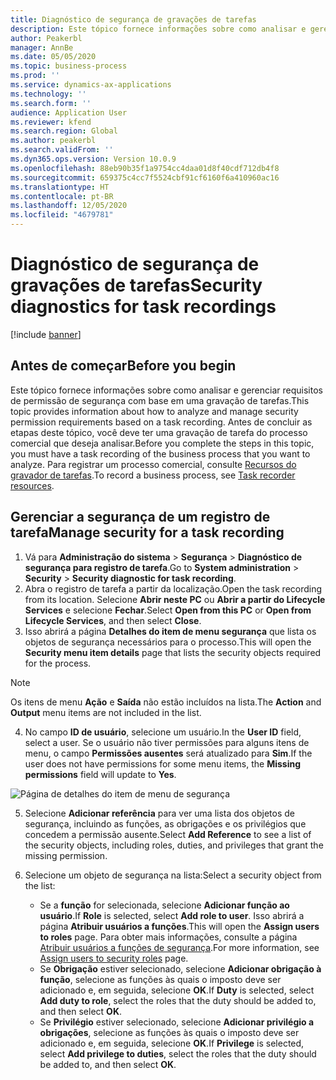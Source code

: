 ```yaml
---
title: Diagnóstico de segurança de gravações de tarefas
description: Este tópico fornece informações sobre como analisar e gerenciar requisitos de permissão de segurança com base em uma gravação de tarefas.
author: Peakerbl
manager: AnnBe
ms.date: 05/05/2020
ms.topic: business-process
ms.prod: ''
ms.service: dynamics-ax-applications
ms.technology: ''
ms.search.form: ''
audience: Application User
ms.reviewer: kfend
ms.search.region: Global
ms.author: peakerbl
ms.search.validFrom: ''
ms.dyn365.ops.version: Version 10.0.9
ms.openlocfilehash: 88eb90b35f1a9754cc4daa01d8f40cdf712db4f8
ms.sourcegitcommit: 659375c4cc7f5524cbf91cf6160f6a410960ac16
ms.translationtype: HT
ms.contentlocale: pt-BR
ms.lasthandoff: 12/05/2020
ms.locfileid: "4679781"
---
```

# <a name="security-diagnostics-for-task-recordings"></a><span data-ttu-id="6fcc3-103">Diagnóstico de segurança de gravações de tarefas</span><span class="sxs-lookup"><span data-stu-id="6fcc3-103">Security diagnostics for task recordings</span></span>

[!include [banner](../../includes/banner.md)]

## <a name="before-you-begin"></a><span data-ttu-id="6fcc3-104">Antes de começar</span><span class="sxs-lookup"><span data-stu-id="6fcc3-104">Before you begin</span></span>

<span data-ttu-id="6fcc3-105">Este tópico fornece informações sobre como analisar e gerenciar requisitos de permissão de segurança com base em uma gravação de tarefas.</span><span class="sxs-lookup"><span data-stu-id="6fcc3-105">This topic provides information about how to analyze and manage security permission requirements based on a task recording.</span></span> <span data-ttu-id="6fcc3-106">Antes de concluir as etapas deste tópico, você deve ter uma gravação de tarefa do processo comercial que deseja analisar.</span><span class="sxs-lookup"><span data-stu-id="6fcc3-106">Before you complete the steps in this topic, you must have a task recording of the business process that you want to analyze.</span></span> <span data-ttu-id="6fcc3-107">Para registrar um processo comercial, consulte [Recursos do gravador de tarefas](../../user-interface/task-recorder.md).</span><span class="sxs-lookup"><span data-stu-id="6fcc3-107">To record a business process, see [Task recorder resources](../../user-interface/task-recorder.md).</span></span> 

## <a name="manage-security-for-a-task-recording"></a><span data-ttu-id="6fcc3-108">Gerenciar a segurança de um registro de tarefa</span><span class="sxs-lookup"><span data-stu-id="6fcc3-108">Manage security for a task recording</span></span>

1. <span data-ttu-id="6fcc3-109">Vá para **Administração do sistema** > **Segurança** > **Diagnóstico de segurança para registro de tarefa**.</span><span class="sxs-lookup"><span data-stu-id="6fcc3-109">Go to **System administration** > **Security** > **Security diagnostic for task recording**.</span></span>
2. <span data-ttu-id="6fcc3-110">Abra o registro de tarefa a partir da localização.</span><span class="sxs-lookup"><span data-stu-id="6fcc3-110">Open the task recording from its location.</span></span> <span data-ttu-id="6fcc3-111">Selecione **Abrir neste PC** ou **Abrir a partir do Lifecycle Services** e selecione **Fechar**.</span><span class="sxs-lookup"><span data-stu-id="6fcc3-111">Select **Open from this PC** or **Open from Lifecycle Services**, and then select **Close**.</span></span>
3. <span data-ttu-id="6fcc3-112">Isso abrirá a página **Detalhes do item de menu segurança** que lista os objetos de segurança necessários para o processo.</span><span class="sxs-lookup"><span data-stu-id="6fcc3-112">This will open the **Security menu item details** page that lists the security objects required for the process.</span></span>

 > [!NOTE]
 > <span data-ttu-id="6fcc3-113">Os itens de menu **Ação** e **Saída** não estão incluídos na lista.</span><span class="sxs-lookup"><span data-stu-id="6fcc3-113">The **Action** and **Output** menu items are not included in the list.</span></span>

4. <span data-ttu-id="6fcc3-114">No campo **ID de usuário**, selecione um usuário.</span><span class="sxs-lookup"><span data-stu-id="6fcc3-114">In the **User ID** field, select a user.</span></span> <span data-ttu-id="6fcc3-115">Se o usuário não tiver permissões para alguns itens de menu, o campo **Permissões ausentes** será atualizado para **Sim**.</span><span class="sxs-lookup"><span data-stu-id="6fcc3-115">If the user does not have permissions for some menu items, the **Missing permissions** field will update to **Yes**.</span></span>
  
  ![Página de detalhes do item de menu de segurança](../media/Security-Menu-Item-Details.png)

5. <span data-ttu-id="6fcc3-117">Selecione **Adicionar referência** para ver uma lista dos objetos de segurança, incluindo as funções, as obrigações e os privilégios que concedem a permissão ausente.</span><span class="sxs-lookup"><span data-stu-id="6fcc3-117">Select **Add Reference** to see a list of the security objects, including roles, duties, and privileges that grant the missing permission.</span></span>
6. <span data-ttu-id="6fcc3-118">Selecione um objeto de segurança na lista:</span><span class="sxs-lookup"><span data-stu-id="6fcc3-118">Select a security object from the list:</span></span>

    - <span data-ttu-id="6fcc3-119">Se a **função** for selecionada, selecione **Adicionar função ao usuário**.</span><span class="sxs-lookup"><span data-stu-id="6fcc3-119">If **Role** is selected, select **Add role to user**.</span></span> <span data-ttu-id="6fcc3-120">Isso abrirá a página **Atribuir usuários a funções**.</span><span class="sxs-lookup"><span data-stu-id="6fcc3-120">This will open the **Assign users to roles** page.</span></span> <span data-ttu-id="6fcc3-121">Para obter mais informações, consulte a página [Atribuir usuários a funções de segurança](assign-users-security-roles.md).</span><span class="sxs-lookup"><span data-stu-id="6fcc3-121">For more information, see [Assign users to security roles](assign-users-security-roles.md) page.</span></span>
    - <span data-ttu-id="6fcc3-122">Se **Obrigação** estiver selecionado, selecione **Adicionar obrigação à função**, selecione as funções às quais o imposto deve ser adicionado e, em seguida, selecione **OK**.</span><span class="sxs-lookup"><span data-stu-id="6fcc3-122">If **Duty** is selected, select **Add duty to role**, select the roles that the duty should be added to, and then select **OK**.</span></span>
    - <span data-ttu-id="6fcc3-123">Se **Privilégio** estiver selecionado, selecione **Adicionar privilégio a obrigações**, selecione as funções às quais o imposto deve ser adicionado e, em seguida, selecione **OK**.</span><span class="sxs-lookup"><span data-stu-id="6fcc3-123">If **Privilege** is selected, select **Add privilege to duties**, select the roles that the duty should be added to, and then select **OK**.</span></span>
